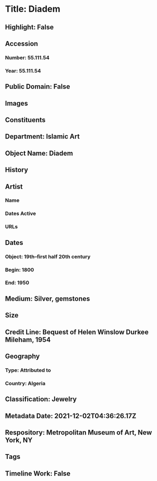 # Title: Diadem
## Highlight: False
## Accession
### Number: 55.111.54
### Year: 55.111.54
## Public Domain: False
## Images
## Constituents
## Department: Islamic Art
## Object Name: Diadem
## History
## Artist
### Name
### Dates Active
### URLs
## Dates
### Object: 19th–first half 20th century
### Begin: 1800
### End: 1950
## Medium: Silver, gemstones
## Size
## Credit Line: Bequest of Helen Winslow Durkee Mileham, 1954
## Geography
### Type: Attributed to
### Country: Algeria
## Classification: Jewelry
## Metadata Date: 2021-12-02T04:36:26.17Z
## Respository: Metropolitan Museum of Art, New York, NY
## Tags
## Timeline Work: False